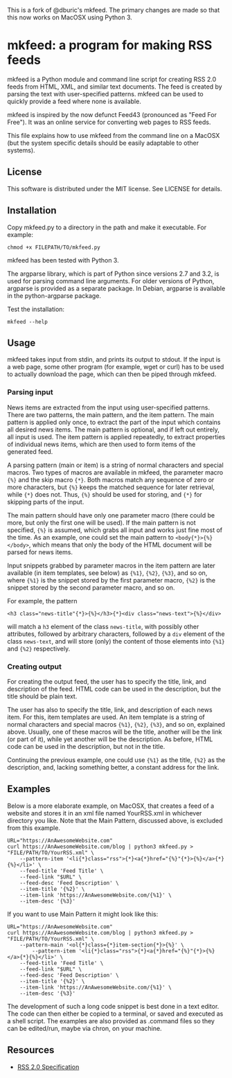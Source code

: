 This is a fork of @dburic's mkfeed. The primary changes are made so that this now works on MacOSX using Python 3. 

mkfeed: a program for making RSS feeds
======================================================================

mkfeed is a Python module and command line script for creating RSS 2.0
feeds from HTML, XML, and similar text documents. The feed is created by
parsing the text with user-specified patterns. mkfeed can be used to
quickly provide a feed where none is available.

mkfeed is inspired by the now defunct Feed43 (pronounced as "Feed For
Free"). It was an online service for converting web pages to RSS
feeds.

This file explains how to use mkfeed from the command line on a MacOSX 
(but the system specific details should be easily adaptable to other
systems). 


License
------------------------------

This software is distributed under the MIT license. See LICENSE for
details.


Installation
------------------------------

Copy mkfeed.py to a directory in the path and make it executable.
For example:

    chmod +x FILEPATH/TO/mkfeed.py

mkfeed has been tested with Python 3.

The argparse library, which is part of Python since versions 2.7 and 3.2, is
used for parsing command line arguments. For older versions of Python,
argparse is provided as a separate package. In Debian, argparse is
available in the python-argparse package.

Test the installation:

    mkfeed --help


Usage
------------------------------

mkfeed takes input from stdin, and prints its output to stdout. If the
input is a web page, some other program (for example, wget or curl) has to
be used to actually download the page, which can then be piped through
mkfeed.

### Parsing input

News items are extracted from the input using user-specified patterns.
There are two patterns, the main pattern, and the item pattern. The main
pattern is applied only once, to extract the part of the input which
contains all desired news items. The main pattern is optional, and if left
out entirely, all input is used. The item pattern is applied repeatedly, to
extract properties of individual news items, which are then used to form
items of the generated feed.

A parsing pattern (main or item) is a string of normal characters and
special macros. Two types of macros are available in mkfeed, the parameter
macro `{%}` and the skip macro `{*}`. Both macros match any sequence of
zero or more characters, but `{%}` keeps the matched sequence for later
retrieval, while `{*}` does not. Thus, `{%}` should be used for storing,
and `{*}` for skipping parts of the input.

The main pattern should have only one parameter macro (there could be more,
but only the first one will be used). If the main pattern is not specified,
`{%}` is assumed, which grabs all input and works just fine most of the
time. As an example, one could set the main pattern to
`<body{*}>{%}</body>`, which means that only the body of the HTML document
will be parsed for news items.

Input snippets grabbed by parameter macros in the item pattern are later
available (in item templates, see below) as `{%1}`, `{%2}`, `{%3}`, and so
on, where `{%1}` is the snippet stored by the first parameter macro, `{%2}`
is the snippet stored by the second parameter macro, and so on. 

For example, the pattern 

    <h3 class="news-title"{*}>{%}</h3>{*}<div class="news-text">{%}</div>

will match a `h3` element of the class `news-title`, with possibly other
attributes, followed by arbitrary characters, followed by a `div` element
of the class `news-text`, and will store (only) the content of those
elements into `{%1}` and `{%2}` respectively.

### Creating output

For creating the output feed, the user has to specify the title, link, and
description of the feed. HTML code can be used in the description, but the
title should be plain text.

The user has also to specify the title, link, and description of each news
item. For this, item templates are used. An item template is a string of
normal characters and special macros `{%1}`, `{%2}`, `{%3}`, and so on,
explained above. Usually, one of these macros will be the title, another
will be the link (or part of it), while yet another will be the
description. As before, HTML code can be used in the description, but not
in the title.

Continuing the previous example, one could use `{%1}` as the title, `{%2}`
as the description, and, lacking something better, a constant address for
the link.


Examples
------------------------------

Below is a more elaborate example, on MacOSX, that creates a feed of a website and stores it in an xml file named YourRSS.xml in whichever directory you like. Note that the Main Pattern, discussed above, is excluded from this example.
```
URL="https://AnAwesomeWebsite.com"
curl https://AnAwesomeWebsite.com/blog | python3 mkfeed.py > "FILE/PATH/TO/YourRSS.xml" \
	--pattern-item '<li{*}class="rss">{*}<a{*}href="{%}"{*}>{%}</a>{*}{%}</li>' \
	--feed-title 'Feed Title' \
	--feed-link "$URL" \
	--feed-desc 'Feed Description' \
	--item-title '{%2}' \
	--item-link 'https://AnAwesomeWebsite.com/{%1}' \
	--item-desc '{%3}'
```
If you want to use Main Pattern it might look like this:
```
URL="https://AnAwesomeWebsite.com"
curl https://AnAwesomeWebsite.com/blog | python3 mkfeed.py > "FILE/PATH/TO/YourRSS.xml" \
	--pattern-main '<ol{*}class={*}item-section{*}>{%}' \
        --pattern-item '<li{*}class="rss">{*}<a{*}href="{%}"{*}>{%}</a>{*}{%}</li>' \
	--feed-title 'Feed Title' \
	--feed-link "$URL" \
	--feed-desc 'Feed Description' \
	--item-title '{%2}' \
	--item-link 'https://AnAwesomeWebsite.com/{%1}' \
	--item-desc '{%3}'
```

The development of such a long code snippet is best done in a text editor.
The code can then either be copied to a terminal, or saved and executed as
a shell script. The examples are also provided as .command files so they can be edited/run, maybe via chron, on your machine.


Resources
------------------------------

 - [RSS 2.0 Specification](http://cyber.law.harvard.edu/rss/rss.html)

